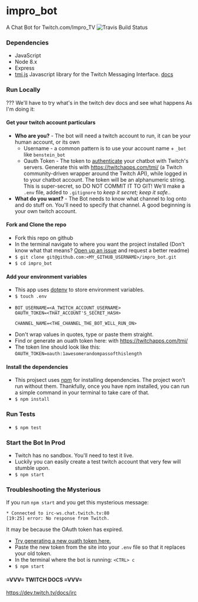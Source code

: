 # impro_bot
A Chat Bot for Twitch.com/Impro_TV
![Travis Build Status](https://api.travis-ci.com/IanDCarroll/impro_bot.svg?branch=master)

### Dependencies
- JavaScript
- Node 8.x
- Express
- [tmi.js](https://github.com/tmijs/tmi.js) Javascript library for the Twitch Messaging Interface. [docs](https://github.com/tmijs/docs/tree/gh-pages/_posts)

### Run Locally
??? We'll have to try what's in the twitch dev docs and see what happens
As I'm doing it:

#### Get your twitch account particulars
- __Who are you?__ -
  The bot will need a twitch account to run, it can be your human account, or its own
  - Username -
    a common pattern is to use your account name + `_bot` like `benstein_bot`
  - Oauth Token -
    The token to [authenticate](https://dev.twitch.tv/docs/authentication) your chatbot with Twitch's servers. Generate this with https://twitchapps.com/tmi/
    (a Twitch community-driven wrapper around the Twitch API), while logged in to your chatbot account.
    The token will be an alphanumeric string. This is super-secret, so DO NOT COMMIT IT TO GIT!
    We'll make a `.env` file, added to `.gitignore` to _keep it secret; keep it safe._.
- __What do you want?__ -
  The Bot needs to know what channel to log onto and do stuff on. You'll need to specify that channel.
  A good beginning is your own twitch account.
  
#### Fork and Clone the repo
- Fork this repo on github
- In the terminal navigate to where you want the project installed 
  (Don't know what that means? [Open up an issue](https://github.com/IanDCarroll/impro_bot/issues) and request a better readme)
- `$ git clone git@github.com:<MY_GITHUB_USERNAME>/impro_bot.git`
- `$ cd impro_bot`

#### Add your environment variables
- This app uses [dotenv](https://www.npmjs.com/package/dotenv) to store environment variables.
- `$ touch .env`
- ```
  BOT_USERNAME=<A_TWITCH_ACCOUNT_USERNAME>
  OAUTH_TOKEN=<THAT_ACCOUNT'S_SECRET_HASH>

  CHANNEL_NAME=<THE_CHANNEL_THE_BOT_WILL_RUN_ON>
  ```
- Don't wrap values in quotes, type or paste them straight.
- Find or generate an ouath token here: with https://twitchapps.com/tmi/ 
- The token line should look like this: `OAUTH_TOKEN=oauth:1awesomerandompassofthislength`
  
#### Install the dependencies
- This projsect uses [npm](https://www.npmjs.com/get-npm) for installing dependencies. 
  The project won't run without them. 
  Thankfully, once you have npm installed, you can run a simple command in your terminal to take care of that.
- `$ npm install`

### Run Tests
- `$ npm test`

### Start the Bot In Prod
- Twitch has no sandbox. You'll need to test it live.
- Luckily you can easily create a test twitch account that very few will stumble upon.
- `$ npm start`

### Troubleshooting the Mysterious ###

If you run `npm start` and you get this mysterious message:
 
```
* Connected to irc-ws.chat.twitch.tv:80
[19:25] error: No response from Twitch.
```

It may be because the OAuth token has expired.
- [Try generating a new ouath token here.](https://twitchapps.com/tmi/)
- Paste the new token from the site into your `.env` file so that it replaces your old token.
- In the terminal where the bot is running: `<CTRL> c`
- `$ npm start`

#### =VVV= TWITCH DOCS =VVV=
https://dev.twitch.tv/docs/irc

